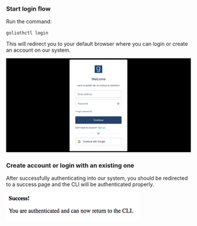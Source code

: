 ### Start login flow

Run the command:

```
goliothctl login
```

This will redirect you to your default browser where you can login or create an account on our system.

![Login](./assets/login.png)

### Create account or login with an existing one

After successfully authenticating into our system, you should be redirected to a success page and the CLI will be authenticated properly.

![Login](./assets/login-success.png)

